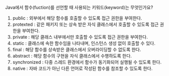 Java에서 함수(fuction)를 선언할 때 사용되는 키워드(keyword)는 무엇인가요?
1. public : 외부에서 해당 함수를 호출할 수 있도록 접근 권한을 부여한다.
2. protexted : 같은 패키지 또는 상속 받은 자식 클래스에서 호출할 수 있도록 접근 권한을 부여한다.
3. private : 해당 클래스 내부에서만 호출할 수 있도록 접근 권한을 부여한다.
4. static : 클래스에 속한 함수임을 나타내며, 인스턴스 생성 없이 호출할 수 있다.
5. final : 해당 함수를 상속받은 클래스에서 오버라이딩할 수 없도록 한다.
6. abstract : 해당 함수의 구현을 자식 클래스에서 수행하도록 한다.
7. synchronized : 다중 스레드 환경에서 함수가 동기화되어 실행될 수 있도록 한다.
8. native : 자바 코드가 아닌 다른 언어로 작성된 함수를 참조할 수 있도록 한다.